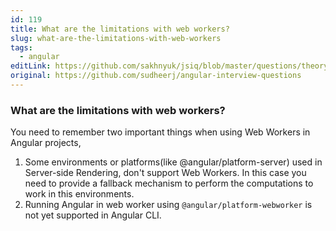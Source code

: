 ```yaml
---
id: 119
title: What are the limitations with web workers?
slug: what-are-the-limitations-with-web-workers
tags:
  - angular
editLink: https://github.com/sakhnyuk/jsiq/blob/master/questions/theory/angular/119.md
original: https://github.com/sudheerj/angular-interview-questions
---
```


### What are the limitations with web workers?

You need to remember two important things when using Web Workers in Angular projects,

1. Some environments or platforms(like @angular/platform-server) used in Server-side Rendering, don't support Web Workers. In this case you need to provide a fallback mechanism to perform the computations to work in this environments.
2. Running Angular in web worker using `@angular/platform-webworker` is not yet supported in Angular CLI.